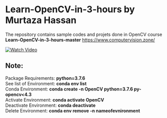 # Learn-OpenCV-in-3-hours by Murtaza Hassan
The repository contains sample codes and projets done in OpenCV course **Learn-OpenCV-in-3-hours-master**
https://www.computervision.zone/

[![Watch Video](https://github.com/RIT-MESH/Deep-learning-and-Computer-Vision-projects/blob/main/1Learn-OpenCV-in-3-hours-master/Resources/Thumbnail.jpg)](https://www.youtube.com/watch?v=WQeoO7MI0Bs)

## Note:
Package Requirements: **python=3.7.6**\
See list of Environment: **conda env list**\
Conda Environment: **conda create -n OpenCV python=3.7.6 py-opencv<4.3**\
Activate Environment: **conda activate OpenCV**\
Deactivate Environment: **conda deactivate**\
Delete Environment: **conda env remove -n nameofevnironment**
